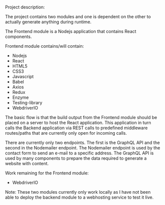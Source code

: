 Project description:

The project contains two modules and one is dependent on the other to actually generate
anything during runtime.

The Frontend module is a Nodejs application that contains React components.

Frontend module contains/will contain:
- Nodejs
- React
- HTML5
- CSS3
- Javascript
- Babel
- Axios
- Redux
- Enzyme
- Testing-library
- WebdriverIO

The basic flow is that the build output from the Frontend module should be placed on a server
to host the React application. This application in turn calls the Backend application via REST
calls to predefined middleware routes/paths that are currently only open for incoming calls.

There are currently only two endpoints. The first is the GraphQL API and the second in the
Nodemailer endpoint. The Nodemailer endpoint is used by the contact form to send an e-mail to
a specific address. The GraphQL API is used by many components to prepare the data required to
generate a website with content.

Work remaining for the Frontend module:
- WebdriverIO

Note: These two modules currently only work locally as I have not been able to deploy the backend
module to a webhosting service to test it live.
